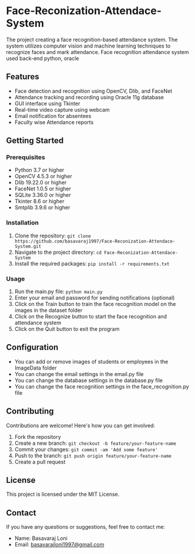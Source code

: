 # Face-Reconization-Attendace-System
The project creating a face recognition-based attendance system. The system utilizes computer vision and machine learning techniques to recognize faces and mark attendance.
Face recognition attendance system used back-end python, oracle
## Features

- Face detection and recognition using OpenCV, Dlib, and FaceNet
- Attendance tracking and recording using Oracle 11g database
- GUI interface using Tkinter
- Real-time video capture using webcam
- Email notification for absentees
- Faculty wise Attendance reports
## Getting Started

### Prerequisites
- Python 3.7 or higher
- OpenCV 4.5.3 or higher
- Dlib 19.22.0 or higher
- FaceNet 1.0.5 or higher
- SQLite 3.36.0 or higher
- Tkinter 8.6 or higher
- Smtplib 3.9.6 or higher

### Installation

1. Clone the repository: `git clone https://github.com/basavaraj1997/Face-Reconization-Attendace-System.git`
2. Navigate to the project directory: `cd Face-Reconization-Attendace-System`
3. Install the required packages: `pip install -r requirements.txt`

### Usage

1. Run the main.py file: `python main.py`
2. Enter your email and password for sending notifications (optional)
3. Click on the Train button to train the face recognition model on the images in the dataset folder
4. Click on the Recognize button to start the face recognition and attendance system
5. Click on the Quit button to exit the program

## Configuration

- You can add or remove images of students or employees in the ImageData folder
- You can change the email settings in the email.py file
- You can change the database settings in the database.py file
- You can change the face recognition settings in the face_recognition.py file

## Contributing

Contributions are welcome! Here's how you can get involved:
1. Fork the repository
2. Create a new branch: `git checkout -b feature/your-feature-name`
3. Commit your changes: `git commit -am 'Add some feature'`
4. Push to the branch: `git push origin feature/your-feature-name`
5. Create a pull request

## License

This project is licensed under the MIT License.

## Contact

If you have any questions or suggestions, feel free to contact me:
- Name: Basavaraj Loni
- Email: basavarajloni1997@gmail.com
